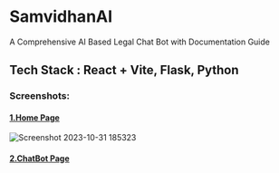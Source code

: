 # SamvidhanAI

A Comprehensive AI Based Legal Chat Bot with Documentation Guide
</br>

## Tech Stack : React + Vite, Flask, Python

### Screenshots:

#### <ins>1.Home Page</ins>

![Screenshot 2023-10-31 185323](https://github.com/Dee-Codez/SamvidhanAI/assets/114132607/aca78e7d-295c-4484-a39b-f4772b0e7f6f)

#### <ins>2.ChatBot Page</ins>

